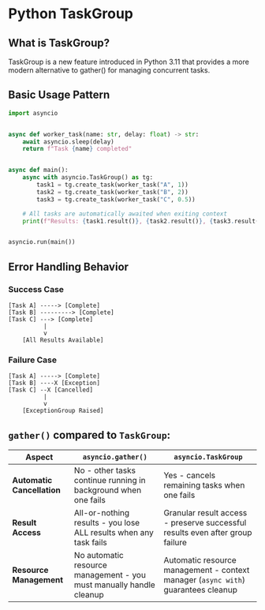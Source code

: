 # Python TaskGroup

## What is TaskGroup?

TaskGroup is a new feature introduced in Python 3.11 that provides a more modern alternative to gather() for managing concurrent tasks.

## Basic Usage Pattern

```python
import asyncio


async def worker_task(name: str, delay: float) -> str:
    await asyncio.sleep(delay)
    return f"Task {name} completed"


async def main():
    async with asyncio.TaskGroup() as tg:
        task1 = tg.create_task(worker_task("A", 1))
        task2 = tg.create_task(worker_task("B", 2))
        task3 = tg.create_task(worker_task("C", 0.5))

    # All tasks are automatically awaited when exiting context
    print(f"Results: {task1.result()}, {task2.result()}, {task3.result()}")


asyncio.run(main())
```

## Error Handling Behavior

### Success Case

```text
[Task A] -----> [Complete]
[Task B] ---------> [Complete]  
[Task C] ---> [Complete]
          |
          v
    [All Results Available]
```

### Failure Case

```text
[Task A] -----> [Complete]
[Task B] ----X [Exception] 
[Task C] --X [Cancelled]
          |
          v
    [ExceptionGroup Raised]
```

## `gather()` compared to `TaskGroup`:

| Aspect                     | `asyncio.gather()`                                                  | `asyncio.TaskGroup`                                                               |
|----------------------------|---------------------------------------------------------------------|-----------------------------------------------------------------------------------|
| **Automatic Cancellation** | No - other tasks continue running in background when one fails      | Yes - cancels remaining tasks when one fails                                      |
| **Result Access**          | All-or-nothing results - you lose ALL results when any task fails   | Granular result access - preserve successful results even after group failure     |
| **Resource Management**    | No automatic resource management - you must manually handle cleanup | Automatic resource management - context manager (`async with`) guarantees cleanup |